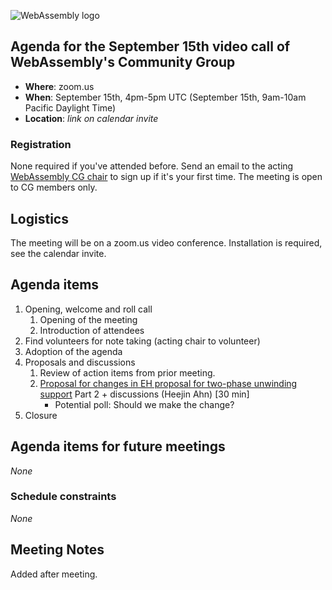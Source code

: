 ![WebAssembly logo](/images/WebAssembly.png)

## Agenda for the September 15th video call of WebAssembly's Community Group

- **Where**: zoom.us
- **When**: September 15th, 4pm-5pm UTC (September 15th, 9am-10am Pacific Daylight Time)
- **Location**: *link on calendar invite*

### Registration

None required if you've attended before. Send an email to the acting [WebAssembly CG chair](mailto:webassembly-cg-chair@chromium.org)
to sign up if it's your first time. The meeting is open to CG members only.

## Logistics

The meeting will be on a zoom.us video conference.
Installation is required, see the calendar invite.

## Agenda items

1. Opening, welcome and roll call
    1. Opening of the meeting
    1. Introduction of attendees
1. Find volunteers for note taking (acting chair to volunteer)
1. Adoption of the agenda
1. Proposals and discussions
    1. Review of action items from prior meeting.
    1. [Proposal for changes in EH proposal for two-phase unwinding support](presentations/2020-09-15-ahn-eh-two-phase-unwinding-pt2.pdf) Part 2 + discussions (Heejin Ahn) [30 min]
       - Potential poll: Should we make the change?
1. Closure

## Agenda items for future meetings

*None*

### Schedule constraints

*None*

## Meeting Notes

Added after meeting.
